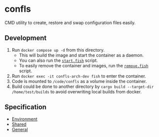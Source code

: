 # confls

CMD utility to create, restore and swap configuration files easily.

## Development

1. Run `docker compose up -d` from this directory.
   - This will build the image and start the container as a daemon.
   - You can also run the [`start.fish`](./start.fish) script.
   - To easily remove the container and images, run the [`remove.fish`](./remove.fish) script.
2. Run `docker exec -it confls-arch-dev fish` to enter the container.
3. Code is mounted to `/code/confls` as a volume inside the container.
4. Build could be done to another directory by `cargo build --target-dir /home/test/builds` to
   avoid overwriting local builds from docker.

## Specification

- [Environment](./spec/environment.md)
- [Shared](./spec/shared.md)
- [General](./spec/general.md)
